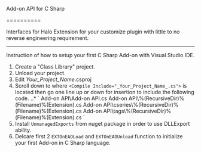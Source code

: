 Add-on API for C Sharp

==========

Interfaces for Halo Extension for your customize plugin with little to no reverse engineering requirement.

---

Instruction of how to setup your first C Sharp Add-on with Visual Studio IDE.

1. Create a "Class Library" project.
2. Unload your project.
3. Edit _Your_Project_Name_.csproj
4. Scroll down to where `<Compile Include="_Your_Project_Name_.cs">` is located then go one line up or down for insertion to include the following code.
..* `    <Compile Include="..\Add-on API\Add-on API.cs">
      <Link>Add-on API\Add-on API.cs</Link>
    </Compile>
    <Compile Include="..\Add-on API\CSharp\*.cs">
      <Link>Add-on API\%(RecursiveDir)%(Filename)%(Extension).cs</Link>
    </Compile>
    <Compile Include="..\Add-on API\CSharp\cseries\*.cs">
      <Link>Add-on API\cseries\%(RecursiveDir)%(Filename)%(Extension).cs</Link>
    </Compile>
    <Compile Include="..\Add-on API\CSharp\tags\*.cs">
      <Link>Add-on API\tags\%(RecursiveDir)%(Filename)%(Extension).cs</Link>
    </Compile>`
5. Install `UnmanagedExports` from nuget package in order to use DLLExport ability.
6. Delcare first 2 `EXTOnEAOLoad` and `EXTOnEAOUnload` function to initialize your first Add-on in C Sharp language.
